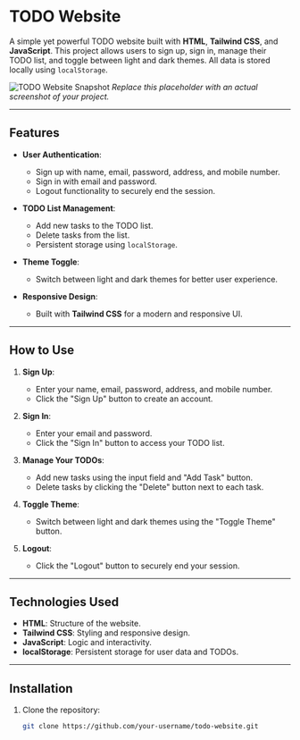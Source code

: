 # TODO Website

A simple yet powerful TODO website built with **HTML**, **Tailwind CSS**, and **JavaScript**. This project allows users to sign up, sign in, manage their TODO list, and toggle between light and dark themes. All data is stored locally using `localStorage`.

![TODO Website Snapshot]([https://via.placeholder.com/800x400.png?text=TODO+Website+Snapshot](https://imgur.com/a/cteqSna))  
*Replace this placeholder with an actual screenshot of your project.*

---

## Features

- **User Authentication**:
  - Sign up with name, email, password, address, and mobile number.
  - Sign in with email and password.
  - Logout functionality to securely end the session.

- **TODO List Management**:
  - Add new tasks to the TODO list.
  - Delete tasks from the list.
  - Persistent storage using `localStorage`.

- **Theme Toggle**:
  - Switch between light and dark themes for better user experience.

- **Responsive Design**:
  - Built with **Tailwind CSS** for a modern and responsive UI.

---

## How to Use

1. **Sign Up**:
   - Enter your name, email, password, address, and mobile number.
   - Click the "Sign Up" button to create an account.

2. **Sign In**:
   - Enter your email and password.
   - Click the "Sign In" button to access your TODO list.

3. **Manage Your TODOs**:
   - Add new tasks using the input field and "Add Task" button.
   - Delete tasks by clicking the "Delete" button next to each task.

4. **Toggle Theme**:
   - Switch between light and dark themes using the "Toggle Theme" button.

5. **Logout**:
   - Click the "Logout" button to securely end your session.

---

## Technologies Used

- **HTML**: Structure of the website.
- **Tailwind CSS**: Styling and responsive design.
- **JavaScript**: Logic and interactivity.
- **localStorage**: Persistent storage for user data and TODOs.

---

## Installation

1. Clone the repository:
   ```bash
   git clone https://github.com/your-username/todo-website.git
